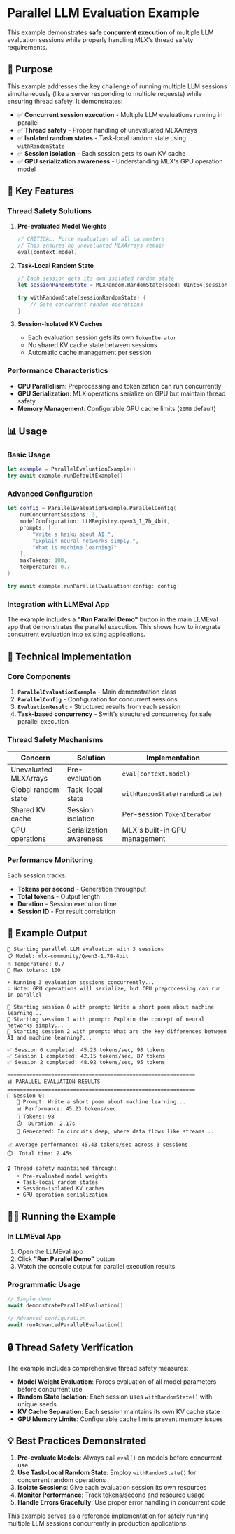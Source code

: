 # Parallel LLM Evaluation Example

This example demonstrates **safe concurrent execution** of multiple LLM evaluation sessions while properly handling MLX's thread safety requirements.

## 🎯 Purpose

This example addresses the key challenge of running multiple LLM sessions simultaneously (like a server responding to multiple requests) while ensuring thread safety. It demonstrates:

- ✅ **Concurrent session execution** - Multiple LLM evaluations running in parallel
- ✅ **Thread safety** - Proper handling of unevaluated MLXArrays
- ✅ **Isolated random states** - Task-local random state using `withRandomState`
- ✅ **Session isolation** - Each session gets its own KV cache
- ✅ **GPU serialization awareness** - Understanding MLX's GPU operation model

## 🚀 Key Features

### Thread Safety Solutions

1. **Pre-evaluated Model Weights**
   ```swift
   // CRITICAL: Force evaluation of all parameters
   // This ensures no unevaluated MLXArrays remain
   eval(context.model)
   ```

2. **Task-Local Random State**
   ```swift
   // Each session gets its own isolated random state
   let sessionRandomState = MLXRandom.RandomState(seed: UInt64(sessionId * 1000))

   try withRandomState(sessionRandomState) {
       // Safe concurrent random operations
   }
   ```

3. **Session-Isolated KV Caches**
   - Each evaluation session gets its own `TokenIterator`
   - No shared KV cache state between sessions
   - Automatic cache management per session

### Performance Characteristics

- **CPU Parallelism**: Preprocessing and tokenization can run concurrently
- **GPU Serialization**: MLX operations serialize on GPU but maintain thread safety
- **Memory Management**: Configurable GPU cache limits (`20MB` default)

## 📊 Usage

### Basic Usage

```swift
let example = ParallelEvaluationExample()
try await example.runDefaultExample()
```

### Advanced Configuration

```swift
let config = ParallelEvaluationExample.ParallelConfig(
    numConcurrentSessions: 3,
    modelConfiguration: LLMRegistry.qwen3_1_7b_4bit,
    prompts: [
        "Write a haiku about AI.",
        "Explain neural networks simply.",
        "What is machine learning?"
    ],
    maxTokens: 100,
    temperature: 0.7
)

try await example.runParallelEvaluation(config: config)
```

### Integration with LLMEval App

The example includes a **"Run Parallel Demo"** button in the main LLMEval app that demonstrates the parallel execution. This shows how to integrate concurrent evaluation into existing applications.

## 🔧 Technical Implementation

### Core Components

1. **`ParallelEvaluationExample`** - Main demonstration class
2. **`ParallelConfig`** - Configuration for concurrent sessions
3. **`EvaluationResult`** - Structured results from each session
4. **Task-based concurrency** - Swift's structured concurrency for safe parallel execution

### Thread Safety Mechanisms

| Concern | Solution | Implementation |
|---------|----------|----------------|
| Unevaluated MLXArrays | Pre-evaluation | `eval(context.model)` |
| Global random state | Task-local state | `withRandomState(randomState)` |
| Shared KV cache | Session isolation | Per-session `TokenIterator` |
| GPU operations | Serialization awareness | MLX's built-in GPU management |

### Performance Monitoring

Each session tracks:
- **Tokens per second** - Generation throughput
- **Total tokens** - Output length
- **Duration** - Session execution time
- **Session ID** - For result correlation

## 🎯 Example Output

```
🎯 Starting parallel LLM evaluation with 3 sessions
📋 Model: mlx-community/Qwen3-1.7B-4bit
🔥 Temperature: 0.7
📝 Max tokens: 100

⚡ Running 3 evaluation sessions concurrently...
💡 Note: GPU operations will serialize, but CPU preprocessing can run in parallel

🚀 Starting session 0 with prompt: Write a short poem about machine learning...
🚀 Starting session 1 with prompt: Explain the concept of neural networks simply...
🚀 Starting session 2 with prompt: What are the key differences between AI and machine learning?...

✅ Session 0 completed: 45.23 tokens/sec, 98 tokens
✅ Session 1 completed: 42.15 tokens/sec, 87 tokens
✅ Session 2 completed: 48.92 tokens/sec, 95 tokens

============================================================
📊 PARALLEL EVALUATION RESULTS
============================================================
🎯 Session 0:
   📝 Prompt: Write a short poem about machine learning...
   📊 Performance: 45.23 tokens/sec
   🔢 Tokens: 98
   ⏱️  Duration: 2.17s
   💬 Generated: In circuits deep, where data flows like streams...

📈 Average performance: 45.43 tokens/sec across 3 sessions
⏱️  Total time: 2.45s

🔒 Thread safety maintained through:
   • Pre-evaluated model weights
   • Task-local random states
   • Session-isolated KV caches
   • GPU operation serialization
```

## 🏃‍♂️ Running the Example

### In LLMEval App
1. Open the LLMEval app
2. Click **"Run Parallel Demo"** button
3. Watch the console output for parallel execution results

### Programmatic Usage
```swift
// Simple demo
await demonstrateParallelEvaluation()

// Advanced configuration
await runAdvancedParallelEvaluation()
```

## 🔒 Thread Safety Verification

The example includes comprehensive thread safety measures:

- **Model Weight Evaluation**: Forces evaluation of all model parameters before concurrent use
- **Random State Isolation**: Each session uses `withRandomState()` with unique seeds
- **KV Cache Separation**: Each session maintains its own KV cache state
- **GPU Memory Limits**: Configurable cache limits prevent memory issues

## 💡 Best Practices Demonstrated

1. **Pre-evaluate Models**: Always call `eval()` on models before concurrent use
2. **Use Task-Local Random State**: Employ `withRandomState()` for concurrent random operations
3. **Isolate Sessions**: Give each evaluation session its own resources
4. **Monitor Performance**: Track tokens/second and resource usage
5. **Handle Errors Gracefully**: Use proper error handling in concurrent code

This example serves as a reference implementation for safely running multiple LLM sessions concurrently in production applications.
